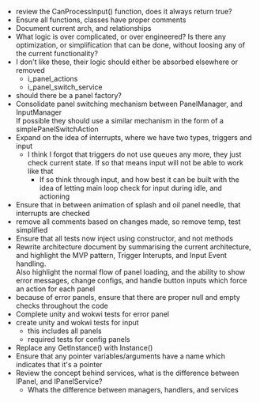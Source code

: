 * review the CanProcessInput() function, does it always return true?
* Ensure all functions, classes have proper comments
* Document current arch, and relationships
* What logic is over complicated, or over engineered? Is there any optimization, or simplification that can be done, without loosing any of the current functionality?
* I don't like these, their logic should either be absorbed elsewhere or removed
    * i_panel_actions
    * i_panel_switch_service
* should there be a panel factory?
* Consolidate panel switching mechanism between PanelManager, and InputManager  
If possible they should use a similar mechanism in the form of a simplePanelSwitchAction
* Expand on the idea of interrupts, where we have two types, triggers and input
    * I think I forgot that triggers do not use queues any more, they just check current state. If so that means input will not be able to work like that
        * If so think through input, and how best it can be built with the idea of letting main loop check for input during idle, and actioning
* Ensure that in between animation of splash and oil panel needle, that interrupts are checked
* remove all comments based on changes made, so remove temp, test simplified
* Ensure that all tests now inject using constructor, and not methods
* Rewrite architecture document by summarising the current architecture, and highlight the MVP pattern, Trigger Interupts, and Input Event handling.  
Also highlight the normal flow of panel loading, and the ability to show error messages, change configs, and handle button inputs which force an action for each panel
* because of error panels, ensure that there are proper null and empty checks throughout the code
* Complete unity and wokwi tests for error panel
* create unity and wokwi tests for input
    * this includes all panels
    * required tests for config panels
* Replace any GetInstance() with Instance()
* Ensure that any pointer variables/arguments have a name which indicates that it's a pointer
* Review the concept behind services, what is the difference between IPanel, and IPanelService?
    * Whats the difference between managers, handlers, and services